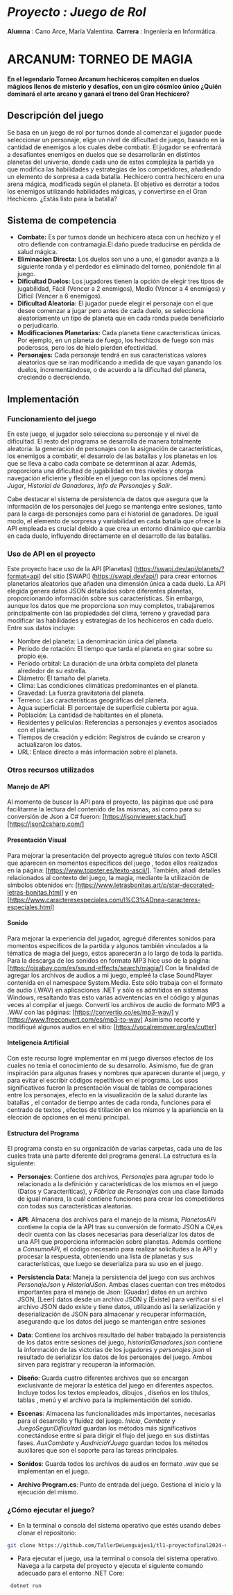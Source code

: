 # *Proyecto : Juego de Rol*

**Alumna** : Cano Arce, María Valentina.
**Carrera** : Ingeniería en Informática.

# ARCANUM: TORNEO DE MAGIA

#### En el legendario Torneo Arcanum hechiceros compiten en duelos mágicos llenos de misterio y desafíos, con un giro cósmico único ¿Quién dominará el arte arcano y ganará el trono del Gran Hechicero?

## Descripción del juego 
Se basa en un juego de rol por turnos donde al comenzar el jugador puede seleccionar un personaje, elige un nivel de dificultad de juego, basado en la cantidad de enemigos a los cuales debe combatir. El jugador se enfrentará a  desafiantes enemigos en duelos que se desarrollarán en distintos planetas del universo, donde cada uno de estos complejiza la partida ya que modifica las habilidades y estrategias de los competidores, añadiendo un elemento de sorpresa a cada batalla.
 Hechicero contra hechicero en una arena mágica, modificada según el planeta. El objetivo es  derrotar a todos los enemigos utilizando habilidades mágicas, y convertirse en el Gran Hechicero. ¿Estás listo para la batalla?

## Sistema de competencia
 - **Combate:** Es por turnos donde un hechicero ataca con un hechizo y el otro defiende con contramagia.El daño puede traducirse en pérdida  de salud mágica.
 - **Eliminacion Directa:**  Los duelos son uno a uno, el ganador avanza a la siguiente ronda y el perdedor es eliminado del torneo, poniéndole  fin al juego.
 - **Dificultad Duelos:** Los jugadores tienen la opción de elegir tres tipos de jugabilidad, Fácil (Vencer a 2 enemigos), Medio (Vencer a 4 enemigos) y Dificil (Vencer a 6 enemigos).
 - **Dificultad Aleatoria:**  El jugador puede elegir el personaje con el que desee comenzar a jugar pero antes de cada duelo, se selecciona aleatoriamente un tipo de planeta que en cada ronda puede beneficiarlo o perjudicarlo.
 - **Modificaciones Planetarias:** Cada planeta tiene caracteristicas únicas. Por ejemplo, en un  planeta de fuego, los hechizos de fuego son más poderosos, pero los de hielo pierden efectividad.
 - **Personajes:** Cada personaje tendrá en sus caracteristicas valores aleatorios que se iran modificando a medida de que vayan ganando los duelos, incrementándose, o de acuerdo a la dificultad del planeta, creciendo o decreciendo.


## Implementación

### Funcionamiento del juego
En este juego, el jugador solo selecciona su personaje y el nivel de dificultad. El resto del programa se desarrolla de manera totalmente aleatoria: la generación de personajes con la asignación de características, los enemigos a combatir, el desarrolo de las batallas y los planetas en los que se lleva a cabo cada combate se determinan al azar. Además, proporciona una dificultad de jugabilidad en tres niveles y otorga  navegación eficiente y flexible en el juego con las opciones del menú *Jugar*, *Historial de Ganadores*, *Info de Personajes* y *Salir*.

Cabe destacar el sistema de persistencia de datos que asegura que la información de los personajes del juego se mantenga entre sesiones, tanto para la carga de personajes como para el historial de ganadores. De igual modo, el elemento de sorpresa y variabilidad en cada batalla que ofrece la API empleada es crucial debido a que crea un entorno dinámico que cambia en cada duelo, influyendo directamente en el desarrollo de las batallas.


### Uso de API en el proyecto
 Este proyecto hace uso de la API [Planetas] (https://swapi.dev/api/planets/?format=api)  del sitio [SWAPI] (https://swapi.dev/api/) para crear entornos planetarios aleatorios que añaden una dimensión única a cada duelo. 
  La API elegida genera datos JSON detallados sobre diferentes planetas, proporcionando información  sobre sus características. Sin embargo,  aunque los datos que me proporciona son muy completos, trabajaremos principalmente con las propiedades del clima, terreno y gravedad para modificar las habilidades y estrategias de los hechiceros en cada duelo.
  Entre sus datos incluye: 

  - Nombre del planeta: La denominación única del planeta.
  - Período de rotación: El tiempo que tarda el planeta en girar sobre su propio eje.
  - Período orbital: La duración de una órbita completa del planeta alrededor de su estrella.
  - Diámetro: El tamaño del planeta.
  - Clima: Las condiciones climáticas predominantes en el planeta.
  - Gravedad: La fuerza gravitatoria del planeta.
  - Terreno: Las características geográficas del planeta.
  - Agua superficial: El porcentaje de superficie cubierta por agua.
  - Población: La cantidad de habitantes en el planeta.
  - Residentes y películas: Referencias a personajes y eventos asociados con el planeta.
  - Tiempos de creación y edición: Registros de cuándo se crearon y actualizaron los datos.
  - URL: Enlace directo a más información sobre el planeta.

### Otros recursos utilizados
 #### Manejo de API
 Al momento de buscar la API para el proyecto, las páginas que usé para facilitarme la lectura del contenido de las mismas, así como para su conversión de Json a C# fueron:
 [https://jsonviewer.stack.hu/] 
 [https://json2csharp.com/]

 #### Presentación Visual
 Para mejorar la presentación del proyecto agregué títulos con texto ASCII que aparecen en momentos específicos del juego , todos ellos realizados en la página: [https://www.topster.es/texto-ascii/]. También, añadí detalles relacionados al contexto del juego, la magia, mediante la utilización de símbolos obtenidos en: [https://www.letrasbonitas.art/p/star-decorated-letras-bonitas.html] y en [https://www.caracteresespeciales.com/l%C3%ADnea-caracteres-especiales.html]

 #### Sonido
 Para mejorar la experiencia del jugador, agregué diferentes sonidos para momentos específicos de la partida y algunos también  vinculados a la tématica de magia del juego, estos aparecerán a lo largo de toda la partida. 
 Para la descarga de los sonidos en formato MP3 hice uso de la página: [https://pixabay.com/es/sound-effects/search/magia/]
 Con la finalidad de agregar los archivos de audios a mi juego, empleé la clase SoundPlayer contenida en el namespace System.Media. Este sólo trabaja con el formato de audio (.WAV) en aplicaciones .NET y sólo es admitidos en sistemas Windows, resaltando tras esto varias adventencias en el código y algunas veces al compilar el juego.
 Convertí los archivos de audio de formato MP3 a .WAV con las páginas: [https://convertio.co/es/mp3-wav/] y [https://www.freeconvert.com/es/mp3-to-wav]
 Asimismo recorté y modifiqué algunos audios en el sitio: [https://vocalremover.org/es/cutter]

 #### Inteligencia Artificial
Con este recurso logré implementar en mi juego diversos efectos de los cuales no tenía el conocimiento de su desarrollo. Asimismo, fue de gran inspiración para algunas frases y nombres que aparecen durante el juego, y para evitar el escribir códigos repetitivos en el programa.
Los usos significativos fueron la presentación visual de tablas de comparaciones entre los personajes, efecto en la visualización de la salud  durante las batallas , el contador de tiempo antes de cada ronda, funciones para el centrado de textos , efectos de titilación en los mismos y la apariencia en la elección de opciones en el menú principal.  

#### Estructura del Programa
El programa consta en su organización de  varias carpetas, cada una de las cuales trata una parte diferente del programa general. La estructura es la siguiente:

- **Personajes**: Contiene dos archivos, *Personajes* para agrupar todo lo relacionado a la definición y características de los mismos en el juego (Datos y Caracteríticas), y *Fábrica de Personajes* con una clase llamada de igual manera, la cuál contiene funciones para crear los competidores con todas sus características aleatorias.

- **API**: Almacena dos archivos para el manejo de la misma, *PlanetasAPi* contiene la copia de la API tras su conversión de formato JSON a C#,es decir cuenta con las clases necesarias para deserializar los datos de una API que proporciona información sobre planetas. Además contiene a *ConsumoAPI*, el código necesario  para realizar solicitudes a la API y procesar la respuesta, obteniendo una lista de planetas y sus características, que luego se deserializa para su uso en el juego.

- **Persistencia Data**: Maneja la persistencia del juego con sus archivos *PersonajeJson* y *HistorialJSon*. Ambas clases cuentan con tres métodos importantes para el manejo de Json: [Guadar] datos en un archivo JSON, [Leer] datos desde un archivo JSON y [Existe] para verificar si el archivo JSON dado existe y tiene datos, utilizando así la serialización y deserialización de JSON para almacenar y recuperar información, asegurando que los datos del juego se mantengan entre sesiones

- **Data**: Contiene los archivos resultado del haber trabajado la persistencia de los datos entre sesiones del juego, *historialGanadores.json* contiene la información de las victorias de los jugadores y *personajes.json* el resultado de serializar los datos de los personajes del juego. Ambos sirven para registrar y recuperan la información. 

- **Diseño**: Guarda cuatro diferentes archivos que se encargan exclusivante de mejorar la estética del juego en diferentes aspectos. Incluye todos los textos empleados, dibujos , diseños en los títulos, tablas , menú y el archivo para la implementación del sonido. 

- **Escenas**: Almacena las funcionalidades  más importantes, necesarias para el desarrollo y fluidez del juego. *Inicio*, *Combate* y *JuegoSegunDificultad* guardan los métodos más significativos  conectándose entre sí para dirigir el flujo del juego en sus distintas fases. *AuxCombate* y *AuxInicioYJuego* guardan todos los métodos auxiliares que son el soporte para las tareas principales. 

- **Sonidos**: Guarda todos los archivos de audios en formato .wav que se implementan en el juego.

- **Archivo Program.cs**: Punto de entrada del juego. Gestiona el inicio y la ejecución del mismo.


### ¿Cómo ejecutar el juego?
 - En la terminal o consola del sistema operativo que estés usando debes clonar el repositorio:

  ```bash
  git clone https://github.com/TallerDeLenguajes1/tl1-proyectofinal2024-vale97408.git
  ```

 - Para ejecutar el juego, usa la terminal o consola del sistema operativo. Navega a la carpeta del proyecto y ejecuta el siguiente comando adecuado para el entorno .NET Core:

 ```bash
  dotnet run
```




